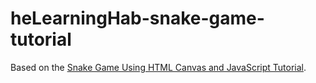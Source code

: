 # heLearningHab-snake-game-tutorial

Based on the [Snake Game Using HTML Canvas and JavaScript Tutorial]().
